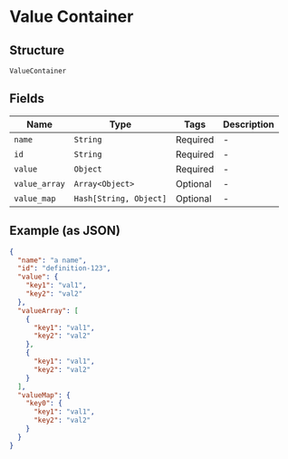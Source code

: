 
# Value Container

## Structure

`ValueContainer`

## Fields

| Name | Type | Tags | Description |
|  --- | --- | --- | --- |
| `name` | `String` | Required | - |
| `id` | `String` | Required | - |
| `value` | `Object` | Required | - |
| `value_array` | `Array<Object>` | Optional | - |
| `value_map` | `Hash[String, Object]` | Optional | - |

## Example (as JSON)

```json
{
  "name": "a name",
  "id": "definition-123",
  "value": {
    "key1": "val1",
    "key2": "val2"
  },
  "valueArray": [
    {
      "key1": "val1",
      "key2": "val2"
    },
    {
      "key1": "val1",
      "key2": "val2"
    }
  ],
  "valueMap": {
    "key0": {
      "key1": "val1",
      "key2": "val2"
    }
  }
}
```

